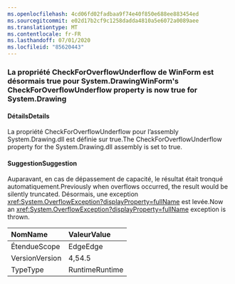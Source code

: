 ```yaml
---
ms.openlocfilehash: 4cd06fd02fadbaa9f74e40f850e688ee883454ed
ms.sourcegitcommit: e02d17b2cf9c1258dadda4810a5e6072a0089aee
ms.translationtype: MT
ms.contentlocale: fr-FR
ms.lasthandoff: 07/01/2020
ms.locfileid: "85620443"
---
```

### <a name="winforms-checkforoverflowunderflow-property-is-now-true-for-systemdrawing"></a><span data-ttu-id="e080c-101">La propriété CheckForOverflowUnderflow de WinForm est désormais true pour System.Drawing</span><span class="sxs-lookup"><span data-stu-id="e080c-101">WinForm's CheckForOverflowUnderflow property is now true for System.Drawing</span></span>

#### <a name="details"></a><span data-ttu-id="e080c-102">Détails</span><span class="sxs-lookup"><span data-stu-id="e080c-102">Details</span></span>

<span data-ttu-id="e080c-103">La propriété CheckForOverflowUnderflow pour l’assembly System.Drawing.dll est définie sur true.</span><span class="sxs-lookup"><span data-stu-id="e080c-103">The CheckForOverflowUnderflow property for the System.Drawing.dll assembly is set to true.</span></span>

#### <a name="suggestion"></a><span data-ttu-id="e080c-104">Suggestion</span><span class="sxs-lookup"><span data-stu-id="e080c-104">Suggestion</span></span>

<span data-ttu-id="e080c-105">Auparavant, en cas de dépassement de capacité, le résultat était tronqué automatiquement.</span><span class="sxs-lookup"><span data-stu-id="e080c-105">Previously when overflows occurred, the result would be silently truncated.</span></span> <span data-ttu-id="e080c-106">Désormais, une exception <xref:System.OverflowException?displayProperty=fullName> est levée.</span><span class="sxs-lookup"><span data-stu-id="e080c-106">Now an <xref:System.OverflowException?displayProperty=fullName> exception is thrown.</span></span>

| <span data-ttu-id="e080c-107">Nom</span><span class="sxs-lookup"><span data-stu-id="e080c-107">Name</span></span>    | <span data-ttu-id="e080c-108">Valeur</span><span class="sxs-lookup"><span data-stu-id="e080c-108">Value</span></span>       |
|:--------|:------------|
| <span data-ttu-id="e080c-109">Étendue</span><span class="sxs-lookup"><span data-stu-id="e080c-109">Scope</span></span>   |<span data-ttu-id="e080c-110">Edge</span><span class="sxs-lookup"><span data-stu-id="e080c-110">Edge</span></span>|
|<span data-ttu-id="e080c-111">Version</span><span class="sxs-lookup"><span data-stu-id="e080c-111">Version</span></span>|<span data-ttu-id="e080c-112">4,5</span><span class="sxs-lookup"><span data-stu-id="e080c-112">4.5</span></span>|
|<span data-ttu-id="e080c-113">Type</span><span class="sxs-lookup"><span data-stu-id="e080c-113">Type</span></span>|<span data-ttu-id="e080c-114">Runtime</span><span class="sxs-lookup"><span data-stu-id="e080c-114">Runtime</span></span>|
